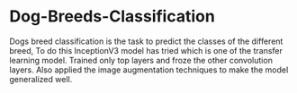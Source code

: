 # Dog-Breeds-Classification
Dogs breed classification is the task to predict the classes of the different breed, To do this InceptionV3 model has tried which is one of the transfer learning model. Trained only top layers and froze the other convolution layers. Also applied the image augmentation techniques to make the model generalized well.
